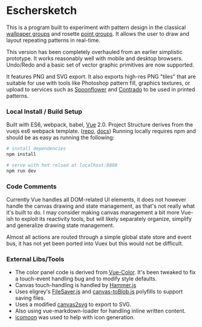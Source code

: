 Eschersketch
===========

This is a program built to experiment with pattern design in the classical [wallpaper groups][1] and rosette
[point groups][2].  It allows the user to draw and layout repeating patterns in real-time.

This version has been completely overhauled from an earlier simplistic prototype.  It works reasonably well
with mobile and desktop browsers.  Undo/Redo and a basic set of vector graphic primitives are now supported.

It features PNG and SVG export.  It also exports high-res PNG "tiles" that are suitable for use with tools
like Photoshop pattern fill, graphics textures, or upload to services such as [Spoonflower][spoon] and
[Contrado][contrado] to be used in printed patterns.

### Local Install / Build Setup

Built with ES6, webpack, babel, [Vue][vue] 2.0. Project Structure derives from the vuejs es6 webpack template.
([repo][tmplrepo], [docs][tmpldocs])  Running locally requires npm and should be as easy as running the following:

``` bash
# install dependencies
npm install

# serve with hot reload at localhost:8080
npm run dev
```

### Code Comments

Currently Vue handles all DOM-related UI elements, it does not however handle the canvas drawing and state
management, as that's not really what it's built to do.  I may consider making canvas management a bit more
Vue-ish to exploit its reactivity tools, but will likely separately organize, simplify and generalize drawing
state management.

Almost all actions are routed through a simple global state store and event bus, it has not yet been ported into
Vuex but this would not be difficult.

### External Libs/Tools

- The color panel code is derived from [Vue-Color][vc]. It's been tweaked to fix a touch-event handling bug and to
  modify style defaults.
- Canvas touch-handling is handled by [Hammer.js][hammer]
- Uses eligrey's [FileSaver.js][fs] and [canvas-toBlob.js][ctb] polyfills to support saving files.
- Uses a modified [canvas2svg][c2s] to export to SVG.
- Also using vue-markdown-loader for handling inline written content.
- [icomoon][icomoon] was used to help with icon generation.


[1]: http://en.wikipedia.org/wiki/Wallpaper_group
[2]: https://en.wikipedia.org/wiki/Point_group
[spoon]: https://www.spoonflower.com/designs/new
[contrado]: https://www.contrado.com/
[vue]:https://vuejs.org/
[vc]: https://github.com/xiaokaike/vue-color
[tmplrepo]:https://github.com/vuejs-templates/webpack
[tmpldocs]:https://vuejs-templates.github.io/webpack/
[hammer]: https://hammerjs.github.io/
[fs]:https://github.com/eligrey/FileSaver.js
[ctb]:https://github.com/eligrey/canvas-toBlob.js
[c2s]: https://github.com/gliffy/canvas2svg
[icomoon]: https://icomoon.io/

